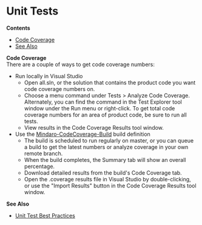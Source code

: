 # Unit Tests

**Contents**
- [Code Coverage](#codeCoverage)<br>
- [See Also](#seeAlso)<br>

<a id="codeCoverage">**Code Coverage**</a><br>
There are a couple of ways to get code coverage numbers:
- Run locally in Visual Studio
    - Open all.sln, or the solution that contains the product code you want code coverage numbers on.
    - Choose a menu command under Tests > Analyze Code Coverage. Alternately, you can find the command in the Test Explorer tool window under the Run menu or right-click. To get total code coverage numbers for an area of product code, be sure to run all tests. 
    - View results in the Code Coverage Results tool window.
- Use the [Mindaro-CodeCoverage-Build](https://devdiv.visualstudio.com/DevDiv/_build?definitionId=10159) build definition
    - The build is scheduled to run regularly on master, or you can queue a build to get the latest numbers or analyze coverage in your own remote branch.
    - When the build completes, the Summary tab will show an overall percentage.
    - Download detailed results from the build's Code Coverage tab.
    - Open the .coverage results file in Visual Studio by double-clicking, or use the "Import Results" button in the Code Coverage Results tool window.

<a id="seeAlso">**See Also**</a>
- [Unit Test Best Practices](./BESTPRACTICES.md)
